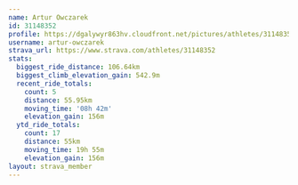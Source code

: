 ```yaml
---
name: Artur Owczarek
id: 31148352
profile: https://dgalywyr863hv.cloudfront.net/pictures/athletes/31148352/15906846/1/large.jpg
username: artur-owczarek
strava_url: https://www.strava.com/athletes/31148352
stats:
  biggest_ride_distance: 106.64km
  biggest_climb_elevation_gain: 542.9m
  recent_ride_totals:
    count: 5
    distance: 55.95km
    moving_time: '08h 42m'
    elevation_gain: 156m
  ytd_ride_totals:
    count: 17
    distance: 55km
    moving_time: 19h 55m
    elevation_gain: 156m
layout: strava_member
--- 
```

